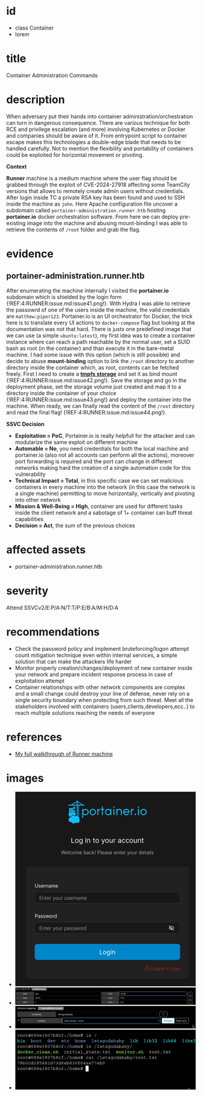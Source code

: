 # id

* class Container
* lorem

# title

Container Administration Commands

# description
When adversary put their hands into container administration/orchestration can turn in dangerous consequence. There are various
technique for both RCE and privilege escalation (and more) involving Kubernetes or Docker and companies should be aware of it. From entrypoint
script to container escape makes this technologies a double-edge blade that needs to be handled carefully. Not to mention the flexibility and portability
of containers could be exploited for horizontal movement or pivoting.




**Context**

**Runner** machine is a medium machine where the user flag should be grabbed through the exploit of CVE-2024-27918 affecting some TeamCity versions that allows to remotely create
admin users without credentials. After login inside TC a private RSA key has been found and used to SSH inside the machine as `john`. Here Apache configuration file uncover a subdomain
called `portainer-administration.runner.htb` hosting **portainer.io** docker orchestration software. From here we can deploy pre-existing image into the machine and abusing mount-binding
I was able to retrieve the contents of `/root` folder and grab the flag.



# evidence

## portainer-administration.runner.htb

After enumerating the machine internally I visited the **portainer.io** subdomain which is shielded by the login form {!REF:4:RUNNER:issue.md:issue41.png!}. With Hydra I was able to retrieve the
passowrd of one of the users inside the machine, the valid credentials are `matthew:piper123`. Portainer.io is an UI orchestrator for Docker, the trick here is to translate every UI actions to
`docker-compose` flag but looking at the documentation was not that hard. There is justs one predefined image that we can use (a simple `ubuntu:latest`), my first idea was to create a container instance
where can reach a path reachable by the normal user, set a SUID bash as root (in the container) and than execute it in the bare-metal machine. I had some issue with this option (which is still possible) and
decide to abuse **mount-binding** option to link the `/root` directory to another directory inside the container which, as root, contents can be fetched freely. First I need to create a [**tmpfs storage**](https://docs.portainer.io/user/docker/volumes/add#adding-a-tmpfs-volume)
and set it as bind mount {!REF:4:RUNNER:issue.md:issue42.png!}. Save the storage and go in the deployment phase, set the storage volume just created and map it to a directory inside the container of your choice {!REF:4:RUNNER:issue.md:issue43.png!} and deploy the container
into the machine. When ready, we can finally read the content of the `/root` directory and read the final flag! {!REF:4:RUNNER:issue.md:issue44.png!}.



**SSVC Decision**

* **Exploitation = PoC**, Portainer.io is really helpfull for the attacker and can modularize the same exploit on different machine
* **Automable = No**, you need credentials for both the local machine and portainer.io (also not all accounts can perform all the actions), moreover port forwarding is required and the port can change in different networks making hard the creation of a single automation code for this vulnerability
* **Technical Impact = Total**, in this specific case we can set malicious containers in every machine into the network (in this case the network is a single machine) permitting to move horizontally, vertically and pivoting into other network
* **Mission & Well-Being = High**, container are used for different tasks inside the client network and a sabotage of 1+ container can buff threat capabilities 
* **Decision = Act**, the sum of the previous choices


# affected assets

* portainer-administration.runner.htb

# severity

Attend
SSVCv2/E:P/A:N/T:T/P:E/B:A/M:H/D:A

# recommendations

* Check the password policy and implement bruteforcing/logon attempt count mitigation technique even within internal services, a simple solution that can make the attackers life harder
* Monitor properly creation/changes/deployment of new container inside your network and prepare incident response process in case of exploitation attempt
* Container relationships with other network components are complex and a small change could destroy your line of defense, never rely on a single security boundary when protecting from such threat. Meet all the stakeholders involved with containers (users,clients,developers,ecc..) to reach multiple solutions reaching the needs of everyone


# references

* [My full walkthrough of Runner machine](https://github.com/alstephh/This_Is_Just_A_Hobby/tree/main/MACHINES/HTB/Runner)

# images

* ![Portainer.io subdomain](issue41.png)
* ![Portainer.io Bind Mount creation](issue42.png)
* ![Portainer.io storage link with /root flag](issue43.png)
* ![Root flag of RUNNER machine read through the container just created](issue44.png)
